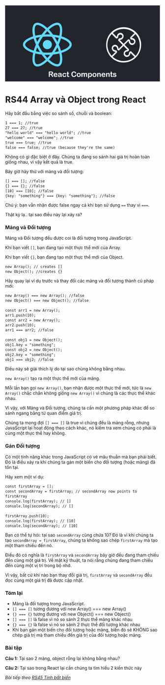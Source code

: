 
![Create-HTML-1](images/components.jpg) 

# RS44 Array và Object trong React

Hãy bắt đầu bằng việc so sánh số, chuỗi và boolean:

```
1 === 1; //true
27 === 27; //true
"hello world" === "hello world"; //true
"welcome" === "welcome"; //true
true === true; //true
false === false; //true (because they're the same)
```

Không có gì đặc biệt ở đây. Chúng ta đang so sánh hai giá trị hoàn toàn giống nhau, vì vậy kết quả là true.

Bây giờ hãy thử với mảng và đối tượng:

```
[] === []; //false
{} === {}; //false
[10] === [10]; //false
{key: "something"} === {key: "something"}; //false
```

Chú ý: bạn vẫn nhận được false ngay cả khi bạn sử dụng `==` thay vì `===`.

Thật kỳ lạ.. tại sao điều này lại xảy ra?

### Mảng và Đối tượng

Mảng và Đối tượng đều được coi là đối tượng trong JavaScript.

Khi bạn viết `[]`, bạn đang tạo một thực thể mới của Array.

Khi bạn viết `{}`, bạn đang tạo một thực thể mới của Object.

```
new Array(); // creates []
new Object(); //creates {}
```

Hãy quay lại ví dụ trước và thay đổi các mảng và đối tượng thành cú pháp mới:

```
new Array() === new Array(); //false
new Object() === new Object(); //false

const arr1 = new Array();
arr1.push(10);
const arr2 = new Array();
arr2.push(10);
arr1 === arr2; //false

const obj1 = new Object();
obj1.key = "something";
const obj2 = new Object();
obj2.key = "something";
obj1 === obj2; //false
```

Điều này sẽ giải thích lý do tại sao chúng không bằng nhau.

`new Array()` tạo ra một thực thể mới của mảng.

Mỗi lần bạn gọi `new Array()`, bạn nhận được một thực thể mới, tức là `new Array()` chắc chắn không giống `new Array()` vì chúng là các thực thể khác nhau.

Vì vậy, với Mảng và Đối tượng, chúng ta cần một phương pháp khác để so sánh ngang bằng từ quan điểm giá trị.

Chúng ta mong đợi `[] === []` là true vì chúng đều là mảng rỗng, nhưng JavaScript lại hoạt động theo cách khác, nó kiểm tra xem chúng có phải là cùng một thực thể hay không.

### Gán Đối tượng

Có một tính năng khác trong JavaScript có vẻ mâu thuẫn mà bạn phải biết. Đó là điều xảy ra khi chúng ta gán một biến cho đối tượng (hoặc mảng) đã tồn tại.

Hãy xem một ví dụ:

```
const firstArray = [];
const secondArray = firstArray; // secondArray now points to firstArray
console.log(firstArray); // []
console.log(secondArray); // []

firstArray.push(10);
console.log(firstArray); // [10]
console.log(secondArray); // [10]
```

Bạn có thể tự hỏi: tại sao `secondArray` cũng chứa 10? Đó là vì khi chúng ta tạo `secondArray = firstArray`, chúng ta không sao chép `firstArray` mà tạo một tham chiếu đến nó.

Điều đó có nghĩa là `firstArray` và `secondArray` bây giờ đều đang tham chiếu đến cùng một giá trị. Về mặt kỹ thuật, ta nói rằng chúng đang tham chiếu đến cùng một vị trí trong bộ nhớ.

Vì vậy, bất cứ khi nào bạn thay đổi giá trị, `firstArray` và `secondArray` đều đọc cùng một giá trị đã được cập nhật.

### Tóm lại

- Mảng là đối tượng trong JavaScript.
- `[] === []` tương đương với new Array() === new Array()
- `{} === {}` tương đương với new Object() === new Object()
- `[] === []` là false vì nó so sánh 2 thực thể mảng khác nhau
- `{} === {}` là false vì nó so sánh 2 thực thể đối tượng khác nhau
- Khi bạn gán một biến cho đối tượng hoặc mảng, biến đó sẽ KHÔNG sao chép giá trị mà tham chiếu đến giá trị của đối tượng hoặc mảng.

### Bài tập

**Câu 1:** Tại sao 2 mảng, object rỗng lại không bằng nhau?

**Câu 2:** Tại sao trong React lại cần chúng ta tìm hiểu 2 kiến thức này

*Bài tiếp theo [RS45 Tính bất biến](/lesson/session/session_045_variability.md)*